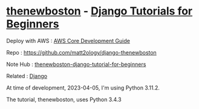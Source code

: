 # [thenewboston](https://www.youtube.com/@thenewboston) - [Django Tutorials for Beginners](https://www.youtube.com/playlist?list=PL6gx4Cwl9DGBlmzzFcLgDhKTTfNLfX1IK)

Deploy with AWS : [AWS Core Development Guide](aws-core-deployment-guide.pdf)

Repo : <https://github.com/matt2ology/django-thenewboston>

Note Hub : [thenewboston-django-tutorial-for-beginners](thenewboston-django-tutorial-for-beginners.md)

Related : [Django](../Django.md)

At time of development, 2023-04-05, I'm using Python 3.11.2.

The tutorial, thenewboston, uses Python 3.4.3
